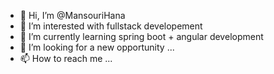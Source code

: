 - 👋 Hi, I’m @MansouriHana
- 👀 I’m interested with fullstack developement
- 🌱 I’m currently learning  spring boot + angular development
- 💞️ I’m looking for a new opportunity ...
- 📫 How to reach me ...

<!---
MansouriHana/MansouriHana is a ✨ special ✨ repository because its `README.md` (this file) appears on your GitHub profile.
You can click the Preview link to take a look at your changes.
--->
